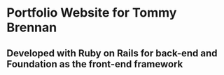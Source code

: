 # Portfolio Website for Tommy Brennan

## Developed with Ruby on Rails for back-end and Foundation as the front-end framework
